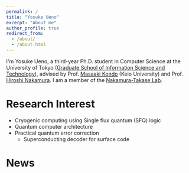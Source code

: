 ```yaml
---
permalink: /
title: "Yosuke Ueno"
excerpt: "About me"
author_profile: true
redirect_from:
  - /about/
  - /about.html
---
```


I'm Yosuke Ueno, a third-year Ph.D. student in Computer Science at the University of Tokyo ([Graduate School of Information Science and Technology](https://www.i.u-tokyo.ac.jp/index_e.shtml)), advised by Prof. [Masaaki Kondo](https://sites.google.com/view/kondo-lab/kondo?authuser=0) (Keio University) and Prof. [Hiroshi Nakamura](https://sites.google.com/g.ecc.u-tokyo.ac.jp/nakamura-en). I am a member of the [Nakamura-Takase Lab](http://www.hal.ipc.i.u-tokyo.ac.jp/).







Research Interest
======
- Cryogenic computing using Single flux quantum (SFQ) logic
- Quantum computer architecture
- Practical quantum error correction
  - Superconducting decoder for surface code

News
======